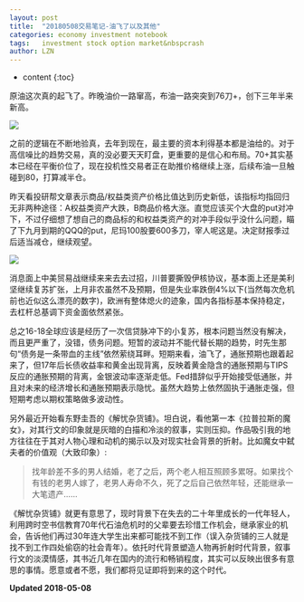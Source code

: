```yaml
---
layout: post
title:  "20180508交易笔记-油飞了以及其他"
categories: economy investment notebook
tags:   investment stock option market&nbspcrash
author: LZN
---
```


* content
{:toc}

原油这次真的起飞了。昨晚油价一路窜高，布油一路突突到76刀+，创下三年半来新高。

![](https://ws1.sinaimg.cn/large/73ebdc71gy1fr3q64rs8mj20rx0lx424.jpg)

之前的逻辑在不断地验真，去年到现在，最主要的资本利得基本都是油给的。对于高信噪比的趋势交易，真的没必要天天盯盘，更重要的是信心和布局。70+其实基本已经在平衡价位了，现在投机性交易者正在助推价格继续上涨，后续布油一旦触碰到80，打算减半仓。

昨天看投研帮文章表示商品/权益类资产价格比值达到历史新低，该指标均指回归无非两种途径：A权益类资产大跌，B商品价格大涨。直觉应该买个大盘的put对冲下，不过仔细想了想自己的商品标的和权益类资产的对冲手段似乎没什么问题，瞄了下九月到期的QQQ的put，尼玛100股要600多刀，宰人呢这是。决定财报季过后适当减仓，继续观望。

![](https://ws1.sinaimg.cn/large/73ebdc71gy1fr3qdqtsdaj20ec09yq5d.jpg)

消息面上中美贸易战继续来来去去过招，川普要撕毁伊核协议，基本面上还是美利坚继续复苏扩张，上月非农虽然不及预期，但是失业率跌倒4%以下(当然每次危机前也近似这么漂亮的数字)，欧洲有整体熄火的迹象，国内各指标基本保持稳定，去杠杆总基调下资金面依然紧张。

总之16-18全球应该是经历了一次信贷脉冲下的小复苏，根本问题当然没有解决，而且更严重了，没错，债务问题。短暂的波动并不能代替长期的趋势，时先生那句“债务是一条带血的主线”依然萦绕耳畔。短期来看，油飞了，通胀预期也跟着起来了，但17年后长债收益率和黄金出现背离，反映着黄金隐含的通胀预期与TIPS反应的通胀预期的背离，金银波动率逐渐走低。Fed措辞似乎开始接受低通胀，并且对未来的经济增长和通胀预期表示隐忧。虽然大趋势上依然固执于通胀走强，但短期考虑以期权策略做多波动性。

另外最近开始看东野圭吾的《解忧杂货铺》。坦白说，看他第一本《拉普拉斯的魔女》，对其行文的印象就是灰暗的白描和冷淡的叙事，实则压抑。作品吸引我的地方往往在于其对人物心理和动机的揭示以及对现实社会背景的折射。比如魔女中弑夫者的价值观（大致印象）:

>找年龄差不多的男人结婚，老了之后，两个老人相互照顾多累呀。如果找个有钱的老男人嫁了，老男人寿命不久，死了之后自己依然年轻，还能继承一大笔遗产……

《解忧杂货铺》就更有意思了，现时背景下在失去的二十年里成长的一代年轻人，利用跨时空书信教育70年代石油危机时的父辈要去珍惜工作机会，继承家业的机会，告诉他们再过30年连大学生出来都可能找不到工作（误入杂货铺的三人就是找不到工作四处偷窃的社会青年）。依托时代背景塑造人物再折射时代背景，叙事行文的淡漠情感，其书近几年在国内的流行和畅销程度，其实可以反映出很多有意思的事情。愿意或者不愿，我们都将见证即将到来的这个时代。


**Updated 2018-05-08**

